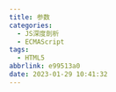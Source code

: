 ```yaml
---
title: 参数
categories:
  - JS深度剖析
  - ECMAScript
tags:
  - HTML5
abbrlink: e99513a0
date: 2023-01-29 10:41:32
---
```

